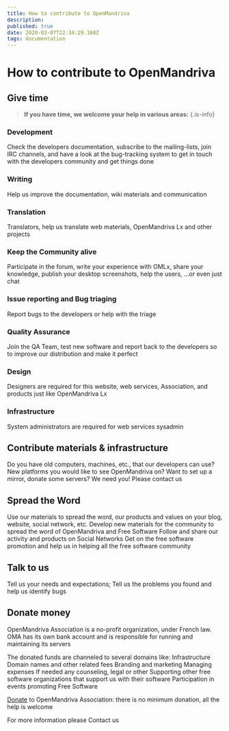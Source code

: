 ```yaml
---
title: How to contribute to OpenMandriva
description: 
published: true
date: 2020-03-07T22:34:29.168Z
tags: documentation
---
```


# How to contribute to OpenMandriva

## Give time

> **If you have time, we welcome your help in various areas:**
{.is-info}


### Development
Check the developers documentation, subscribe to the mailing-lists, join IRC channels, and have a look at the bug-tracking system to get in touch with the developers community and get things done

### Writing
Help us improve the documentation, wiki materials and communication

### Translation
Translators, help us translate web materials, OpenMandriva Lx and other projects

### Keep the Community alive
Participate in the forum, write your experience with OMLx, share your knowledge, publish your desktop screenshots, help the users, ...or even just chat

### Issue reporting and Bug triaging
Report bugs to the developers or help with the triage

### Quality Assurance
Join the QA Team, test new software and report back to the developers so to improve our distribution and make it perfect

### Design
Designers are required for this website, web services, Association, and products just like OpenMandriva Lx

### Infrastructure
System administrators are required for web services sysadmin

## Contribute materials & infrastructure
Do you have old computers, machines, etc., that our developers can use? New platforms you would like to see OpenMandriva on?
Want to set up a mirror, donate some servers?
We need you! Please contact us

## Spread the Word
Use our materials to spread the word, our products and values on your blog, website, social network, etc.
Develop new materials for the community to spread the word of OpenMandriva and Free Software
Follow and share our activity and products on Social Networks
Get on the free software promotion and help us in helping all the free software community

## Talk to us
Tell us your needs and expectations;
Tell us the problems you found and help us identify bugs

## Donate money
OpenMandriva Association is a no-profit organization, under French law.
OMA has its own bank account and is responsible for running and maintaining its servers

The donated funds are channeled to several domains like:
Infrastructure
Domain names and other related fees
Branding and marketing
Managing expenses
If needed any counseling, legal or other
Supporting other free software organizations that support us with their software
Participation in events promoting Free Software

[Donate](https://www.openmandriva.org/donate/) to OpenMandriva Association: there is no minimum donation, all the help is welcome

For more information please Contact us